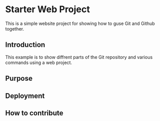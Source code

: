 # Starter Web Project

This is a simple website project for showing how to guse Git and Github together.

## Introduction

This example is to show diffrent parts of the Git repository and various commands using a web project.

## Purpose

## Deployment 

## How to contribute